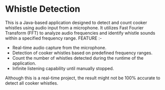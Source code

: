 # Whistle Detection
This is a Java-based application designed to detect and count cooker whistles using audio input from a microphone. It utilizes Fast Fourier Transform (FFT) to analyze audio frequencies and identify whistle sounds within a specified frequency range.
FEATURE :-
- Real-time audio capture from the microphone.
- Detection of cooker whistles based on predefined frequency ranges.
- Count the number of whistles detected during the runtime of the application.
- Infinite listening capability until manually stopped.

Although this is a real-time project, the result might not be 100% accurate to detect all cooker whistles. 
